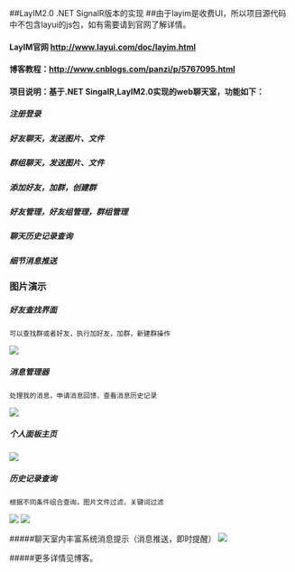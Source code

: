 ##LayIM2.0 .NET SignalR版本的实现
##由于layim是收费UI，所以项目源代码中不包含layui的js包，如有需要请到官网了解详情。

#### LayIM官网 http://www.layui.com/doc/layim.html
#### 博客教程：http://www.cnblogs.com/panzi/p/5767095.html
#### 项目说明：基于.NET SingalR,LayIM2.0实现的web聊天室，功能如下：
##### 注册登录
##### 好友聊天，发送图片、文件
##### 群组聊天，发送图片、文件
##### 添加好友，加群，创建群
##### 好友管理，好友组管理，群组管理
##### 聊天历史记录查询
##### 细节消息推送
### 图片演示
##### 好友查找界面
    可以查找群或者好友，执行加好友，加群，新建群操作
![](http://images2015.cnblogs.com/blog/841545/201608/841545-20160810230811559-1769140393.png) 

##### 消息管理器
    处理我的消息，申请消息回馈，查看消息历史记录
![](http://images2015.cnblogs.com/blog/841545/201608/841545-20160810235248277-563771878.png) 

##### 个人面板主页
![](http://images2015.cnblogs.com/blog/841545/201608/841545-20160812171017718-2043816584.png) 

##### 历史记录查询
    根据不同条件组合查询，图片文件过滤，关键词过滤
![](http://images2015.cnblogs.com/blog/841545/201608/841545-20160816231101906-694521303.png) 
![](http://images2015.cnblogs.com/blog/841545/201608/841545-20160816231013593-490864703.png) 

#####聊天室内丰富系统消息提示（消息推送，即时提醒）
![](http://images2015.cnblogs.com/blog/841545/201608/841545-20160816234932125-388532066.png) 

#####更多详情见博客。 
